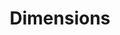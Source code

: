 ---
layout: default
bigquery: https://console.cloud.google.com/bigquery?p=covid-19-dimensions-ai&page=table&d=data&t=publications
contributors: Digital Science, https://www.digital-science.com/
cost: Free for personal, non-commercial use.
description: Dimensions contains more than 100 million publications, ranging from
  articles published in scholarly journals, books and book chapters, to preprints
  and conference proceedings. All publications are contextualized with linked data
  sets, funding, publications, patents, clinical trials, and policy documents. You
  can also view associated categories, funders, institutions, and researcher profiles.
documentation: https://docs.dimensions.ai/bigquery/index.html
last_edit: Mon, 04 Apr 2022 19:04:00 GMT
location: https://www.dimensions.ai/products/free/
maintained_by: Digital Science, https://www.digital-science.com/
schema_fields: '[''embargo_date'', ''granted_year'', ''aliases'', ''associated_publication_id'',
  ''filing_date'', ''funder_orgs'', ''links'', ''funding_details'', ''date_inserted'',
  ''original_title'', ''category_icrp_ct'', ''categories'', ''funder_countries'',
  ''associated_publication_doi'', ''language'', ''eisbn'', ''foa_number'', ''citations_count'',
  ''subtitles'', ''priority_date'', ''associated_publication_pmid'', ''funding_aud'',
  ''funder_org_cities'', ''repository_name'', ''researcher_ids'', ''original_abstract'',
  ''volume'', ''acronym'', ''category_sdg'', ''supporting_grant_ids'', ''book_series_title'',
  ''funder_org_countries'', ''license'', ''funder_org_acronyms'', ''category_hrcs_rac'',
  ''publication_date'', ''end_date'', ''date_print'', ''publication_ids'', ''category_for'',
  ''filing_status'', ''date_modified'', ''conditions'', ''research_org_cities'', ''gender'',
  ''legal_status'', ''funding_currency'', ''brief_title'', ''category_uoa'', ''funding_chf'',
  ''funder_org'', ''research_org_countries'', ''citation_string'', ''kind'', ''linkout'',
  ''status'', ''mesh_headings'', ''current_assignee_orgs'', ''family_members_ids'',
  ''types'', ''citations'', ''research_org_state_codes'', ''pages'', ''created_date'',
  ''publication_year'', ''open_access_categories'', ''registry'', ''category_hra'',
  ''altmetrics'', ''source_id'', ''metrics'', ''book_title'', ''arxiv_id'', ''end_year'',
  ''original_assignee'', ''active_years'', ''external_ids'', ''date_normal'', ''category_icrp_cso'',
  ''start_date'', ''inventor_names'', ''jurisdiction'', ''original_assignee_orgs'',
  ''research_org_country_names'', ''name'', ''authors'', ''ipcr'', ''reference_ids'',
  ''research_org_state_names'', ''pmid'', ''assignee_orgs'', ''original_assignee_countries'',
  ''proceedings_title'', ''assignee_countries'', ''wikipedia_url'', ''journal'', ''legal_events'',
  ''cited_by_ids'', ''editors'', ''conference'', ''date'', ''category_hrcs_hc'', ''research_org_city_names'',
  ''priority_year'', ''funding_cad'', ''doi'', ''clinical_trial_ids'', ''isbn'', ''application_number'',
  ''start_year'', ''date_online'', ''funding_jpy'', ''type'', ''publisher'', ''expiration_date'',
  ''issue'', ''investigators'', ''grant_number'', ''funding_usd'', ''current_assignee'',
  ''funding_amount'', ''family_id'', ''funder_org_state_codes'', ''expiration_year'',
  ''research_orgs'', ''relationships'', ''pmcid'', ''cpc'', ''acronyms'', ''funding_cny'',
  ''associated_grant_ids'', ''concepts'', ''journal_lists'', ''associated_publication_arxiv_id'',
  ''family_count'', ''resulting_publication_ids'', ''funding_nzd'', ''labels'', ''email_address'',
  ''mesh_terms'', ''repository_id'', ''category_rcdc'', ''phase'', ''year'', ''current_assignee_countries'',
  ''address'', ''abstract'', ''patent_ids'', ''repository_url'', ''description'',
  ''funding_gbp'', ''id'', ''interventions'', ''resulting_publication_doi'', ''open_access_categories_v2'',
  ''funding_eur'', ''acknowledgements'', ''organisation_details'', ''title'', ''date_imported_gbq'',
  ''filing_year'', ''parent_id'', ''established'', ''category_bra'', ''granted_date'']'
shortname: dimensions
tags:
- scholarly literature
- patents
- funding
- clinical trials
- academic profiles
terms_of_use: 'Use of both the Dimensions COVID-19 dataset and full Dimensions dataset
  are subject to the Dimensions Terms of use: https://www.dimensions.ai/policies-terms-legal '
title: Dimensions
uuid: dcff88bd-fe6b-4fdb-8159-809bf9d7bc1c
---